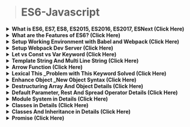>	# ES6-Javascript


<details>
<summary><b>What is ES6, ES7, ES8, ES2015, ES2016, ES2017, ESNext (Click Here) </b></summary>
<pre>sdfsd sfds sdfs sfsd sdfsdf sdfsdf sdfsd fsdfsdf</pre>

</details>

<details>
<summary><b>What are the Features of ES6?  (Click Here) </b></summary>

<pre>
ES6 is a significant update to the language, and the first update to the language since ES5 was standardized in 2009. Implementation of these features in major JavaScript engines is underway now.

**See the ES6 standard for full specification of the ECMAScript 6 language.**
--------------------------------------------------------------------------------------------------------

**ES6 includes the following new features:**
-------------------------------------------------------------
1.	arrows
2. classes
3. enhanced object literals
4.	template strings
5.	destructuring
6.	default + rest + spread
7.	let + const
8.	iterators + for..of
9.	generators
10.	unicode
11.	modules
12.	module loaders
13.	map + set + weakmap + weakset
14.	proxies
15.	symbols
16.	subclassable built-ins
17.	promises
18.	math + number + string + array + object APIs
19.	binary and octal literals
19.	reflect api
20.	tail calls

**Here's the list of the top 10 best ES6 features for a busy software engineer (in no particular order):**
-------------------------------------------------------------------------------------------------------------------------------------------
1.	**Default Parameters in ES6**
2.	**Template Literals in ES6**
3.	**Multi-line Strings in ES6**
4.	**Destructuring Assignment in ES6**
5.	**Enhanced Object Literals in ES6**
6.	**Arrow Functions in ES6**
7.	**Promises in ES6**
8.	**Block-Scoped Constructs Let and Const**
9.	**Classes in ES6**
10.	**Modules in ES6**
-------------------------------
</pre>
</details>





<details>
<summary><b>Setup Working Environment with Babel and Webpack (Click Here) </b></summary>


</details>

<details>
<summary><b>Setup Webpack Dev Server (Click Here) </b></summary>


</details>

<details>
<summary><b>Let vs Const vs Var Keyword (Click Here) </b></summary>


</details>

<details>
<summary><b>Template String And Multi Line String (Click Here) </b></summary>


</details>

<details>
<summary><b>Arrow Function (Click Here) </b></summary>


</details>

<details>
<summary><b>Lexical This _Problem with This Keyword Solved (Click Here) </b></summary>


</details>

<details>
<summary><b>Enhance Object _New Object Syntax (Click Here) </b></summary>


</details>

<details>
<summary><b>Destructuring Array And Object Details (Click Here) </b></summary>


</details>

<details>
<summary><b>Default Parameter, Rest And Spread Operator Details (Click Here) </b></summary>


</details>

<details>
<summary><b>Module System in Details (Click Here) </b></summary>


</details>

<details>
<summary><b>Classes in Details (Click Here) </b></summary>


</details>

<details>
<summary><b>Classes And Inheritance in Details (Click Here) </b></summary>


</details>

<details>
<summary><b>Promise (Click Here) </b></summary>


</details>







